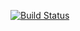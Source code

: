 [![Build Status](https://travis-ci.com/lmxtiger/2020springCSE110-lab5-Travis-CI.svg?branch=master)](https://travis-ci.com/lmxtiger/2020springCSE110-lab5-Travis-CI)